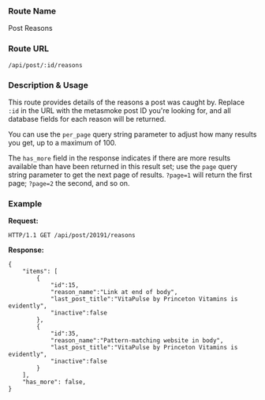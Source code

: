 ### Route Name
Post Reasons

### Route URL

    /api/post/:id/reasons

### Description & Usage
This route provides details of the reasons a post was caught by. Replace `:id` in the URL with the metasmoke post ID you're looking for, and all database fields for each reason will be returned.

You can use the `per_page` query string parameter to adjust how many results you get, up to a maximum of 100.

The `has_more` field in the response indicates if there are more results available than have been returned in this result set; use the `page` query string parameter to get the next page of results. `?page=1` will return the first page; `?page=2` the second, and so on.

### Example
**Request:**

    HTTP/1.1 GET /api/post/20191/reasons

**Response:**

    {
        "items": [
            {
                "id":15,
                "reason_name":"Link at end of body",
                "last_post_title":"VitaPulse by Princeton Vitamins is evidently",
                "inactive":false
            },
            {
                "id":35,
                "reason_name":"Pattern-matching website in body",
                "last_post_title":"VitaPulse by Princeton Vitamins is evidently",
                "inactive":false
            }
        ],
        "has_more": false,
    }